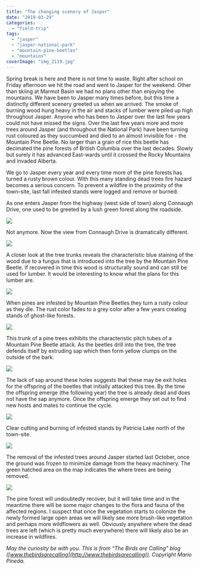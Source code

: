 ```yaml
---
title: "The changing scenery of Jasper"
date: "2019-03-29"
categories: 
  - "field-trip"
tags: 
  - "jasper"
  - "jasper-national-park"
  - "mountain-pine-beetles"
  - "mountains"
coverImage: "img_2119.jpg"
---
```


Spring break is here and there is not time to waste. Right after school on Friday afternoon we hit the road and went to Jasper for the weekend. Other than skiing at Marmot Basin we had no plans other than enjoying the mountains. We have been to Jasper many times before, but this time a distinctly different scenery greeted us when we arrived. The smoke of burning wood hung heavy in the air and stacks of lumber were piled up high throughout Jasper. Anyone who has been to Jasper over the last few years could not have missed the signs. Over the last few years more and more trees around Jasper (and throughout the National Park) have been turning rust coloured as they succumbed and died to an almost invisible foe - the Mountain Pine Beetle. No larger than a grain of rice this beetle has decimated the pine forests of British Columbia over the last decades. Slowly but surely it has advanced East-wards until it crossed the Rocky Mountains and invaded Alberta.

We go to Jasper every year and every time more of the pine forests has turned a rusty brown colour. With this many standing dead trees fire hazard becomes a serious concern. To prevent a wildfire in the proximity of the town-site, last fall infested stands were logged and remove or burned.

As one enters Jasper from the highway (west side of town) along Connaugh Drive, one used to be greeted by a lush green forest along the roadside.

![](images/img_1652.jpg)

Not anymore. Now the view from Connaugh Drive is dramatically different.

![](images/img_2161.jpg)

A closer look at the tree trunks reveals the characteristic blue staining of the wood due to a fungus that is introduced into the tree by the Mountain Pine Beetle. If recovered in time this wood is structurally sound and can still be used for lumber. It would be interesting to know what the plans for this lumber are.

![](images/img_2160.jpg)

When pines are infested by Mountain Pine Beetles they turn a rusty colour as they die. The rust color fades to a grey color after a few years creating stands of ghost-like forests.

![](images/img_2129.jpg)

This trunk of a pine trees exhibits the characteristic pitch tubes of a Mountain Pine Beetle attack. As the beetles drill into the tree, the tree defends itself by extruding sap which then form yellow clumps on the outside of the bark.

![](images/img_2022.jpg)

The lack of sap around these holes suggests that these may be exit holes for the offspring of the beetles that initially attacked this tree. By the time the offspring emerge (the following year) the tree is already dead and does not have the sap anymore. Once the offspring emerge they set out to find new hosts and mates to continue the cycle.

![](images/img_2021.jpg)

Clear cutting and burning of infested stands by Patricia Lake north of the town-site.

![](images/img_2119.jpg)

The removal of the infested trees around Jasper started last October, once the ground was frozen to minimize damage from the heavy machinery. The green hatched area on the map indicates the where trees are being removed.

![](images/img_2203.jpg)

The pine forest will undoubtedly recover, but it will take time and in the meantime there will be some major changes to the flora and fauna of the affected regions. I suspect that once the vegetation starts to colonize the newly formed large open areas we will likely see more brush-like vegetation and perhaps more wildflowers as well. Obviously anywhere where the dead trees are left (which is pretty much everywhere) there will likely also be an increase in wildfires.

_May the curiosity be with you. This is from “The Birds are Calling” blog ([www.thebirdsarecalling](http://www.thebirdsarecalling)). Copyright Mario Pineda._
